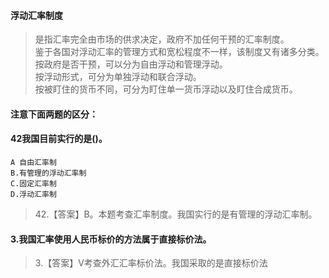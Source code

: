 #### 浮动汇率制度
>   是指汇率完全由市场的供求决定，政府不加任何干预的汇率制度。   
鉴于各国对浮动汇率的管理方式和宽松程度不一样，该制度又有诸多分类。   
按政府是否干预，可以分为自由浮动和管理浮动。   
按浮动形式，可分为单独浮动和联合浮动。   
按被盯住的货币不同，可分为盯住单一货币浮动以及盯住合成货币。   

#### 注意下面两题的区分：
#### 42我国目前实行的是()。
    A 自由汇率制
    B.有管理的浮动汇率制
    C.固定汇率制
    D.浮动汇率制
>   42.【答案】B。本题考查汇率制度。我国实行的是有管理的浮动汇率制。

#### 3.我国汇率使用人民币标价的方法属于直接标价法。
>   3.【答案】V考查外汇汇率标价法。我国采取的是直接标价法





